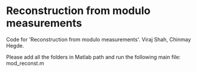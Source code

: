 # Reconstruction from modulo measurements

Code for 'Reconstruction from modulo measurements'.
Viraj Shah, Chinmay Hegde.

Please add all the folders in Matlab path and run the following main file:
mod_reconst.m 


